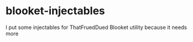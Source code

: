 # blooket-injectables
I put some injectables for ThatFruedDued Blooket utility because it needs more
